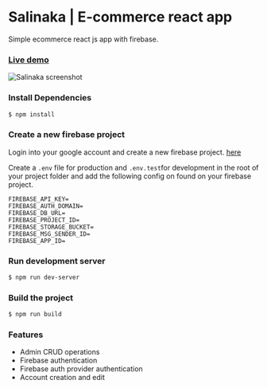# Salinaka | E-commerce react app
Simple ecommerce react js app with firebase.

### [Live demo](https://salinaka-ecommerce.firebaseapp.com)

![Salinaka screenshot](https://raw.githubusercontent.com/jgudo/ecommerce-react/master/static/screeny1.png)

### Install Dependencies
```sh
$ npm install 
```
### Create a new firebase project
Login into your google account and create a new firebase project. [here](https://console.firebase.google.com/u/0/)

Create a `.env` file for production and `.env.test`for development in the root of your project folder
and add the following config on found on your firebase project.

```
FIREBASE_API_KEY=
FIREBASE_AUTH_DOMAIN=
FIREBASE_DB_URL=
FIREBASE_PROJECT_ID=
FIREBASE_STORAGE_BUCKET=
FIREBASE_MSG_SENDER_ID=
FIREBASE_APP_ID=

```

### Run development server
```sh 
$ npm run dev-server
```

### Build the project
```sh
$ npm run build
```


### Features

* Admin CRUD operations
* Firebase authentication
* Firebase auth provider authentication
* Account creation and edit

